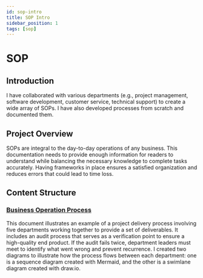 ```yaml
---
id: sop-intro
title: SOP Intro
sidebar_position: 1
tags: [sop]
---
```


# SOP

## **Introduction**

I have collaborated with various departments (e.g., project management, software development, customer service, technical support) to create a wide array of SOPs. I have also developed processes from scratch and documented them.

## **Project Overview**

SOPs are integral to the day-to-day operations of any business. This documentation needs to provide enough information for readers to understand while balancing the necessary knowledge to complete tasks accurately. Having frameworks in place ensures a satisfied organization and reduces errors that could lead to time loss.

## **Content Structure**

### [Business Operation Process](business-operation-process.md)

This document illustrates an example of a project delivery process involving five departments working together to provide a set of deliverables. It includes an audit process that serves as a verification point to ensure a high-quality end product. If the audit fails twice, department leaders must meet to identify what went wrong and prevent recurrence. I created two diagrams to illustrate how the process flows between each department: one is a sequence diagram created with Mermaid, and the other is a swimlane diagram created with draw.io.